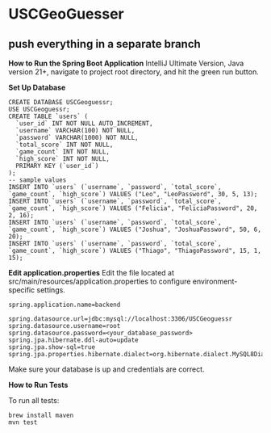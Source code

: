 # USCGeoGuesser

## push everything in a separate branch

**How to Run the Spring Boot Application**
IntelliJ Ultimate Version, Java version 21+, navigate to project root directory, and hit the green run button.

**Set Up Database**

```
CREATE DATABASE USCGeoguessr;
USE USCGeoguessr;
CREATE TABLE `users` (
  `user_id` INT NOT NULL AUTO_INCREMENT,
  `username` VARCHAR(100) NOT NULL,
  `password` VARCHAR(1000) NOT NULL,
  `total_score` INT NOT NULL,
  `game_count` INT NOT NULL,
  `high_score` INT NOT NULL,
  PRIMARY KEY (`user_id`)
);
-- sample values
INSERT INTO `users` (`username`, `password`, `total_score`, `game_count`, `high_score`) VALUES ("Leo", "LeoPassword", 30, 5, 13);
INSERT INTO `users` (`username`, `password`, `total_score`, `game_count`, `high_score`) VALUES ("Felicia", "FeliciaPassword", 20, 2, 16);
INSERT INTO `users` (`username`, `password`, `total_score`, `game_count`, `high_score`) VALUES ("Joshua", "JoshuaPassword", 50, 6, 20);
INSERT INTO `users` (`username`, `password`, `total_score`, `game_count`, `high_score`) VALUES ("Thiago", "ThiagoPassword", 15, 1, 15);

```

**Edit application.properties**
Edit the file located at src/main/resources/application.properties to configure environment-specific settings.

```
spring.application.name=backend

spring.datasource.url=jdbc:mysql://localhost:3306/USCGeoguessr
spring.datasource.username=root
spring.datasource.password=<your_database_password>
spring.jpa.hibernate.ddl-auto=update
spring.jpa.show-sql=true
spring.jpa.properties.hibernate.dialect=org.hibernate.dialect.MySQL8Dialect
```

Make sure your database is up and credentials are correct.

**How to Run Tests**

To run all tests:

```
brew install maven
mvn test
```
